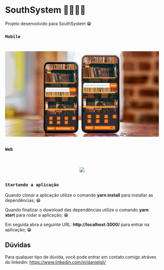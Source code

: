 # SouthSystem 🐱‍🏍🔥🚀

Projeto desenvolvido para SouthSystem 😁

### `Mobile`

<h1 align="center">
  <img src="/readme-assets/Component1.png" width="600"/>
</h1>

### `Web`

<h1 align="center">
  <img src="/readme-assets/Component2.png" width="600"/>
</h1>

### `Startando a aplicação`

Quando clonar a aplicação utilize o comando <strong>yarn install</strong> para installar as dependências; 😁

Quando finalizar o download das dependências utilize o comando <strong>yarn start</strong> para rodar a aplicação; 😁

Em seguida abra a seguinte URL: <strong>http://localhost:3000/</strong> para entrar na aplicação; 😁

## Dúvidas

Para qualquer tipo de dúvida, você pode entrar em contato comigo atráves do linkedin: https://www.linkedin.com/in/danielgjl/
